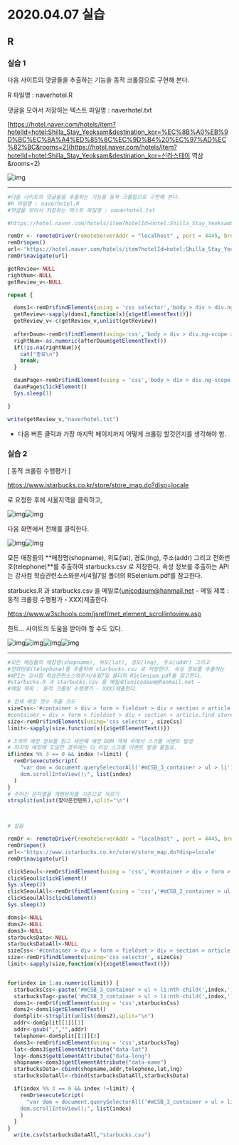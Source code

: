 # 2020.04.07 실습

## R

### 실습 1

다음 사이트의 댓글들을 추출하는 기능을 동적 크롤링으로 구현해 본다.

R 파일명 : naverhotel.R

댓글을 모아서 저장하는 텍스트 파일명 : naverhotel.txt

 

[https://hotel.naver.com/hotels/item?hotelId=hotel:Shilla_Stay_Yeoksam&destination_kor=%EC%8B%A0%EB%9D%BC%EC%8A%A4%ED%85%8C%EC%9D%B4%20%EC%97%AD%EC%82%BC&rooms=2](https://hotel.naver.com/hotels/item?hotelId=hotel:Shilla_Stay_Yeoksam&destination_kor=신라스테이 역삼&rooms=2)

 

![img](file:///C:\Users\student\AppData\Local\Temp\msohtmlclip1\01\clip_image002.jpg)

 

---

```R
#다음 사이트의 댓글들을 추출하는 기능을 동적 크롤링으로 구현해 본다.
#R 파일명 : naverhotel.R
#댓글을 모아서 저장하는 텍스트 파일명 : naverhotel.txt

#https://hotel.naver.com/hotels/item?hotelId=hotel:Shilla_Stay_Yeoksam&destination_kor=%EC%8B%A0%EB%9D%BC%EC%8A%A4%ED%85%8C%EC%9D%B4%20%EC%97%AD%EC%82%BC&rooms=2

remDr <- remoteDriver(remoteServerAddr = "localhost" , port = 4445, browserName = "chrome")
remDr$open()
url<-'https://hotel.naver.com/hotels/item?hotelId=hotel:Shilla_Stay_Yeoksam&destination_kor=%EC%8B%A0%EB%9D%BC%EC%8A%A4%ED%85%8C%EC%9D%B4%20%EC%97%AD%EC%82%BC&rooms=2'
remDr$navigate(url)

getReview<-NULL
rightNum<-NULL
getReview_v<-NULL

repeat {  

  doms1<-remDr$findElements(using = 'css selector','body > div > div.ng-scope > div.container.ng-scope > div.content > div.hotel_used_review.ng-isolate-scope > div.review_ta.ng-scope > ul > li > div.review_desc > p')
  getReview<-sapply(doms1,function(x){x$getElementText()})
  getReview_v<-c(getReview_v,unlist(getReview))
  
  afterDaum<-remDr$findElement(using='css','body > div > div.ng-scope > div.container.ng-scope > div.content > div.hotel_used_review.ng-isolate-scope > div.review_ta.ng-scope > div.paginate > span:nth-child(6) > strong')
  rightNum<-as.numeric(afterDaum$getElementText())
  if(!is.na(rightNum)){
    cat("종료\n")
    break;
  }

  daumPage<-remDr$findElement(using = 'css','body > div > div.ng-scope > div.container.ng-scope > div.content > div.hotel_used_review.ng-isolate-scope > div.review_ta.ng-scope > div.paginate > a.direction.next')
  daumPage$clickElement()
  Sys.sleep(1)

}

write(getReview_v,"naverhotel.txt")

```

- 다음 버튼 클릭과 가장 마지막 페이지까지 어떻게 크롤링 할것인지를 생각해야 함.



### 실습 2

[ 동적 크롤링 수행평가 ]

https://www.istarbucks.co.kr/store/store_map.do?disp=locale

로 요청한 후에 서울지역을 클릭하고, 

 

![img](file:///C:\Users\student\AppData\Local\Temp\msohtmlclip1\01\clip_image001.png)![img](file:///C:\Users\student\AppData\Local\Temp\msohtmlclip1\01\clip_image003.jpg)

다음 화면에서 전체를 클릭한다.

![img](file:///C:\Users\student\AppData\Local\Temp\msohtmlclip1\01\clip_image001.png)![img](file:///C:\Users\student\AppData\Local\Temp\msohtmlclip1\01\clip_image005.jpg)

 

모든 매장들의 **매장명(shopname), 위도(lat), 경도(lng), 주소(addr) 그리고 전화번호(telephone)**를 추출하여 starbucks.csv 로 저장한다. 속성 정보를 추출하는 API는 강사컴 학습관련소스와문서/4월7일 폴더의 RSelenium.pdf를 참고한다.

starbucks.R 과 starbucks.csv 을 메일로(unicodaum@hanmail.net – 메일 제목 : 동적 크롤링 수행평가 - XXX)제출한다.

https://www.w3schools.com/jsref/met_element_scrollintoview.asp

힌트… 사이트의 도움을 받아야 할 수도 있다.

 

![img](file:///C:\Users\student\AppData\Local\Temp\msohtmlclip1\01\clip_image006.png)![img](file:///C:\Users\student\AppData\Local\Temp\msohtmlclip1\01\clip_image007.png)![img](file:///C:\Users\student\AppData\Local\Temp\msohtmlclip1\01\clip_image008.png)![img](file:///C:\Users\student\AppData\Local\Temp\msohtmlclip1\01\clip_image010.jpg)

---

```R
#모든 매장들의 매장명(shopname), 위도(lat), 경도(lng), 주소(addr) 그리고 
#전화번호(telephone)를 추출하여 starbucks.csv 로 저장한다. 속성 정보를 추출하는
#API는 강사컴 학습관련소스와문서/4월7일 폴더의 RSelenium.pdf를 참고한다.
#starbucks.R 과 starbucks.csv 을 메일로(unicodaum@hanmail.net – 
#메일 제목 : 동적 크롤링 수행평가 - XXX)제출한다.

# 전체 매장 갯수 추출 코드
sizeCss<-'#container > div > form > fieldset > div > section > article.find_store_cont > article > article:nth-child(4) > div.loca_step3 > div.result_num_wrap > span'
#container > div > form > fieldset > div > section > article.find_store_cont > article > article:nth-child(4) > div.loca_step3 > div.result_num_wrap > span
size<-remDr$findElements(using='css selector', sizeCss)
limit<-sapply(size.function(x){x$getElementText()})

# 3개의 매장 정보를 읽고 세번째 매장 DOM 객체 위에서 스크롤 이벤트 발생
# 마지막 매장에 도달한 경우에는 더 이상 스크롤 이벤트 발생 불필요.
if(index %% 3 == 0 && index !=limit) {
  remDr$executeScript(
    "var dom = document.querySelectorAll('#mCSB_3_container > ul > li')[arguments[0]];
    dom.scrollIntoView();", list(index)
  )
}
# 주어진 문자열을 개행문자를 기준으로 자르기
strsplit(unlist(찾아온컨텐트),split="\n")



# 실습

remDr <- remoteDriver(remoteServerAddr = "localhost" , port = 4445, browserName = "chrome")
remDr$open()
url<-'https://www.istarbucks.co.kr/store/store_map.do?disp=locale'
remDr$navigate(url)

clickSeoul<-remDr$findElement(using = 'css','#container > div > form > fieldset > div > section > article.find_store_cont > article > article:nth-child(4) > div.loca_step1 > div.loca_step1_cont > ul > li:nth-child(1) > a')
clickSeoul$clickElement()
Sys.sleep(2)
clickSeoulAll<-remDr$findElement(using = 'css','#mCSB_2_container > ul > li:nth-child(1) > a')
clickSeoulAll$clickElement()
Sys.sleep(3)

doms1<-NULL
doms2<-NULL
doms3<-NULL
starbucksData<-NULL
starbucksDataAll<-NULL
sizeCss<-'#container > div > form > fieldset > div > section > article.find_store_cont > article > article:nth-child(4) > div.loca_step3 > div.result_num_wrap > span'
size<-remDr$findElements(using='css selector', sizeCss)
limit<-sapply(size,function(x){x$getElementText()})


for(index in 1:as.numeric(limit)) {
  starbucksCss<-paste('#mCSB_3_container > ul > li:nth-child(',index,') > p',sep="")
  starbucksTag<-paste('#mCSB_3_container > ul > li:nth-child(',index,')',sep="")
  doms1<-remDr$findElement(using = 'css',starbucksCss)
  doms2<-doms1$getElementText()
  domSplit<-strsplit(unlist(doms2),split="\n")
  addr<-domSplit[[1]][1]
  addr<-gsub(",","",addr)
  telephone<-domSplit[[1]][2]
  doms3<-remDr$findElement(using = 'css',starbucksTag)
  lat<-doms3$getElementAttribute("data-lat")
  lng<-doms3$getElementAttribute("data-long")
  shopname<-doms3$getElementAttribute("data-name")
  starbucksData<-cbind(shopname,addr,telephone,lat,lng)
  starbucksDataAll<-rbind(starbucksDataAll,starbucksData)

  if(index %% 3 == 0 && index !=limit) {
    remDr$executeScript(
      "var dom = document.querySelectorAll('#mCSB_3_container > ul > li')[arguments[0]];
    dom.scrollIntoView();", list(index)
    )
  }
}  
  write.csv(starbucksDataAll,"starbucks.csv")

```


